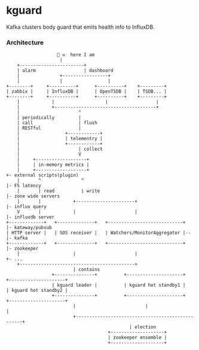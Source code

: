 # kguard

Kafka clusters body guard that emits health info to InfluxDB.

### Architecture

    
                       👥 ✉  here I am
                        |              
        +------------------------+
        | alarm                  | dashboard
        |               +-----------------+
        |               |                 |
    +--------+     +----------+      +----------+    +---------+
    | zabbix |     | InfluxDB |      | OpenTSDB |    | TSDB... |
    +--------+     +----------+      +----------+    +---------+
        |            |                   |                  |
        |            +--------------------------------------+
        |                      ^
        | periodically         |
        | call                 | flush
        | RESTful              |
        |                 +------------+
        |                 | telementry |
        |                 +------------+
        |                      | collect
        |                      V
        |     +-------------------+
        |     | in-memory metrics |
        |     +-------------------+                                      +- external scripts(plugin)
        |       ^               ^                                        |- F5 latency
        |       | read          | write                                  |- zone wide servers
        |       |            +----------------------+                    |- influx query
        V       |            |                      |                    |- influxdb server
    +-------------+   +--------------+   +----------------------------+  |- kateway/pubsub
    | HTTP server |   | SOS receiver |   | Watchers/MonitorAggregator |--|- kafka
    +-------------+   +--------------+   +----------------------------+  |- zookeeper 
        |                    |                      |                    +- ...
        +-------------------------------------------+
                             | contains
                     +---------------+          +---------------------+     +---------------------+
                     | kguard leader |          | kguard hot standby1 |     | kguard hot standby2 | 
                     +---------------+          +---------------------+     +---------------------+
                             |                          |                       |
                             +--------------------------------------------------+
                                                  | election
                                          +--------------------+
                                          | zookeeper ensemble |
                                          +--------------------+

